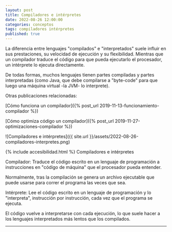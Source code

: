 ```yaml
---
layout: post
title: Compiladores e intérpretes
date: 2022-08-26 12:00:00
categories: conceptos
tags: compiladores intérpretes
published: true
---
```


La diferencia entre lenguajes "compilados" e "interpretados" suele influir en sus prestaciones, su velocidad de ejecución y su flexibilidad. Mientras que un compilador traduce el código para que pueda ejecutarlo el procesador, un intérprete lo ejecuta directamente.

De todas formas, muchos lenguajes tienen partes compiladas y partes interpretadas (como Java, que debe compilarse a "byte-code" para que luego una máquina virtual -la JVM- lo interprete).

Otras publicaciones relacionadas:

[Cómo funciona un compilador]({% post_url 2019-11-13-funcionamiento-compilador %})

[Cómo optimiza código un compilador]({% post_url 2019-11-27-optimizaciones-compilador %})


![Compiladores e intérpretes]({{ site.url }}/assets/2022-08-26-compiladores-interpretes.png)


{% include accesibilidad.html %}
Compiladores  e  intérpretes

Compilador: Traduce el código escrito en un lenguaje de programación a instrucciones en "código de máquina" que el procesador pueda entender.

Normalmente, tras la compilación se genera un archivo ejecutable que puede usarse para correr el programa las veces que sea.

Intérprete: Lee el código escrito en un lenguaje de programación y lo "interpreta", instrucción por instrucción, cada vez que el programa se ejecuta.

El código vuelve a interpretarse con cada ejecución, lo que suele hacer a los lenguajes interpretados más lentos que los compilados.

</div></details>





<hr />
